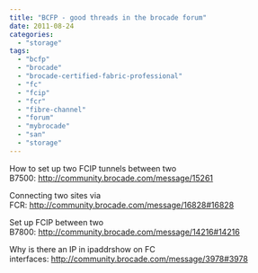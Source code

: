 ```yaml
---
title: "BCFP - good threads in the brocade forum"
date: 2011-08-24
categories: 
  - "storage"
tags: 
  - "bcfp"
  - "brocade"
  - "brocade-certified-fabric-professional"
  - "fc"
  - "fcip"
  - "fcr"
  - "fibre-channel"
  - "forum"
  - "mybrocade"
  - "san"
  - "storage"
---
```


How to set up two FCIP tunnels between two B7500: http://community.brocade.com/message/15261

Connecting two sites via FCR: http://community.brocade.com/message/16828#16828

Set up FCIP between two B7800: http://community.brocade.com/message/14216#14216

Why is there an IP in ipaddrshow on FC interfaces: http://community.brocade.com/message/3978#3978
